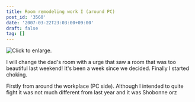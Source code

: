 ```yaml
---
title: Room remodeling work I (around PC)
post_id: '3560'
date: '2007-03-22T23:03:00+09:00'
draft: false
tag: []
---
```


![Click to enlarge.](/image/mixi/2007/384394970_134_s.jpg)

I will change the dad's room with a urge that saw a room that was too beautiful last weekend! It's been a week since we decided. Finally I started choking.

Firstly from around the workplace (PC side). Although I intended to quite fight it was not much different from last year and it was Shobonne orz